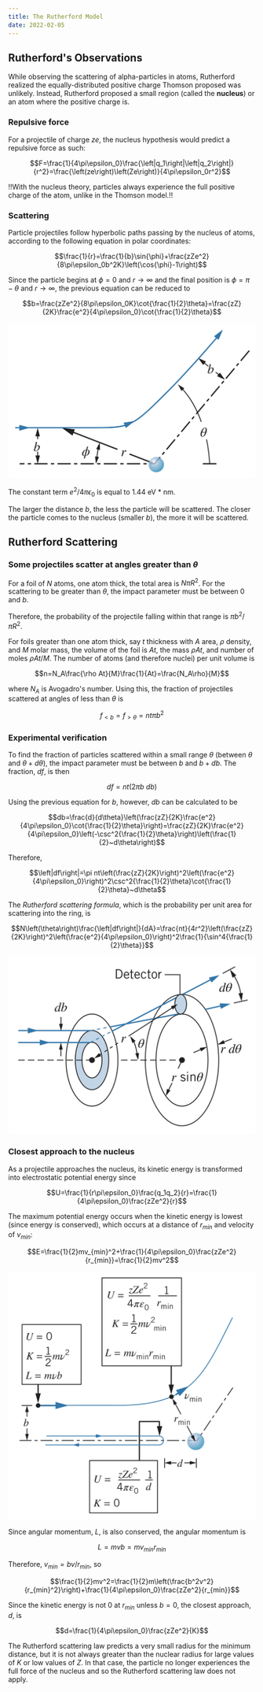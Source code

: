 ```yaml
---
title: The Rutherford Model
date: 2022-02-05
---
```


## Rutherford's Observations

While observing the scattering of alpha-particles in atoms, Rutherford realized the equally-distributed positive charge Thomson proposed was unlikely. Instead, Rutherford proposed a small region (called the **nucleus**) or an atom where the positive charge is.

### Repulsive force

For a projectile of charge $ze$, the nucleus hypothesis would predict a repulsive force as such:

$$F=\frac{1}{4\pi\epsilon_0}\frac{\left|q_1\right|\left|q_2\right|}{r^2}=\frac{\left(ze\right)\left(Ze\right)}{4\pi\epsilon_0r^2}$$

!!With the nucleus theory, particles always experience the full positive charge of the atom, unlike in the Thomson model.!!

### Scattering

Particle projectiles follow hyperbolic paths passing by the nucleus of atoms, according to the following equation in polar coordinates:

$$\frac{1}{r}=\frac{1}{b}\sin{\phi}+\frac{zZe^2}{8\pi\epsilon_0b^2K}\left(\cos{\phi}-1\right)$$

Since the particle begins at $\phi=0$ and $r\rightarrow\infty$ and the final position is $\phi=\pi-\theta$ and $r\rightarrow\infty$, the previous equation can be reduced to

$$b=\frac{zZe^2}{8\pi\epsilon_0K}\cot{\frac{1}{2}\theta}=\frac{zZ}{2K}\frac{e^2}{4\pi\epsilon_0}\cot{\frac{1}{2}\theta}$$

![Hyperbolic scattering of a positively charged particle](../../images/hyperbolic-scattering.jpeg)

The constant term $e^2/4\pi\epsilon_0$ is equal to $1.44$ eV * nm.

The larger the distance $b$, the less the particle will be scattered. The closer the particle comes to the nucleus (smaller $b$), the more it will be scattered.

## Rutherford Scattering

### Some projectiles scatter at angles greater than $\theta$

For a foil of $N$ atoms, one atom thick, the total area is $N\pi R^2$. For the scattering to be greater than $\theta$, the impact parameter must be between $0$ and $b$.

Therefore, the probability of the projectile falling within that range is $\pi b^2/\pi R^2$.

For foils greater than one atom thick, say $t$ thickness with $A$ area, $\rho$ density, and $M$ molar mass, the volume of the foil is $At$, the mass $\rho At$, and number of moles $\rho At/M$. The number of atoms (and therefore nuclei) per unit volume is

$$n=N_A\frac{\rho At}{M}\frac{1}{At}=\frac{N_A\rho}{M}$$

where $N_A$ is Avogadro's number. Using this, the fraction of projectiles scattered at angles of less than $\theta$ is

$$f_{\lt b}=f_{\gt \theta}=nt\pi b^2$$

### Experimental verification

To find the fraction of particles scattered within a small range $\theta$ (between $\theta$ and $\theta + d\theta$), the impact parameter must be between $b$ and $b + db$. The fraction, $df$, is then

$$df=nt\left(2\pi b~db\right)$$

Using the previous equation for $b$, however, $db$ can be calculated to be

$$db=\frac{d}{d\theta}\left(\frac{zZ}{2K}\frac{e^2}{4\pi\epsilon_0}\cot{\frac{1}{2}\theta}\right)=\frac{zZ}{2K}\frac{e^2}{4\pi\epsilon_0}\left(-\csc^2{\frac{1}{2}\theta}\right)\left(\frac{1}{2}~d\theta\right)$$

Therefore,

$$\left|df\right|=\pi nt\left(\frac{zZ}{2K}\right)^2\left(\frac{e^2}{4\pi\epsilon_0}\right)^2\csc^2{\frac{1}{2}\theta}\cot{\frac{1}{2}\theta}~d\theta$$

The *Rutherford scattering formula*, which is the probability per unit area for scattering into the ring, is

$$N\left(\theta\right)\frac{\left|df\right|}{dA}=\frac{nt}{4r^2}\left(\frac{zZ}{2K}\right)^2\left(\frac{e^2}{4\pi\epsilon_0}\right)^2\frac{1}{\sin^4{\frac{1}{2}\theta}}$$

![Rutherford scattering](../../images/rutherford-scattering.jpeg)

### Closest approach to the nucleus

As a projectile approaches the nucleus, its kinetic energy is transformed into electrostatic potential energy since

$$U=\frac{1}{r\pi\epsilon_0}\frac{q_1q_2}{r}=\frac{1}{4\pi\epsilon_0}\frac{zZe^2}{r}$$

The maximum potential energy occurs when the kinetic energy is lowest (since energy is conserved), which occurs at a distance of $r_{min}$ and velocity of $v_{min}$:

$$E=\frac{1}{2}mv_{min}^2+\frac{1}{4\pi\epsilon_0}\frac{zZe^2}{r_{min}}=\frac{1}{2}mv^2$$

![Closest approach to the nucleus](../../images/closest-approach-to-nucleus.jpeg)

Since angular momentum, $L$, is also conserved, the angular momentum is

$$L=mvb=mv_{min}r_{min}$$

Therefore, $v_{min}=bv/r_{min}$, so

$$\frac{1}{2}mv^2=\frac{1}{2}m\left(\frac{b^2v^2}{r_{min}^2}\right)+\frac{1}{4\pi\epsilon_0}\frac{zZe^2}{r_{min}}$$

Since the kinetic energy is not $0$ at $r_{min}$ unless $b = 0$, the closest approach, $d$, is

$$d=\frac{1}{4\pi\epsilon_0}\frac{zZe^2}{K}$$

The Rutherford scattering law predicts a very small radius for the minimum distance, but it is not always greater than the nuclear radius for large values of $K$ or low values of $Z$. In that case, the particle no longer experiences the full force of the nucleus and so the Rutherford scattering law does not apply.